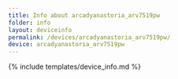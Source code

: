 ```yaml
---
title: Info about arcadyanastoria_arv7519pw
folder: info
layout: deviceinfo
permalink: /devices/arcadyanastoria_arv7519pw/
device: arcadyanastoria_arv7519pw
---
```

{% include templates/device_info.md %}
